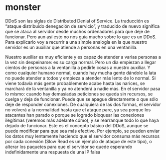# monster
DDoS son las siglas de Distributed Denial of Service. La traducción es “ataque distribuido denegación de servicio”, y traducido de nuevo significa que se ataca al servidor desde muchos ordenadores para que deje de funcionar.
Pero aun así esto no nos guía mucho sobre lo que es un DDoS. Para explicarlo voy a recurrir a una simple analogía en la que nuestro servidor es un auxiliar que atiende a personas en una ventanilla.

Nuestro auxiliar es muy eficiente y es capaz de atender a varias personas a la vez sin despeinarse: es su carga normal. Pero un día empiezan a llegar cientos de personas a la ventanilla a pedirle cosas a nuestro auxiliar. Y como cualquier humano normal, cuando hay mucha gente dándole la lata no puede atender a todos y empieza a atender más lento de lo normal. Si viene todavía más gente probablemente acabe hasta las narices, se marchará de la ventanilla y ya no atenderá a nadie más.
En el servidor pasa lo mismo: cuando hay demasiadas peticiones se queda sin recursos, se cuelga y deja de funcionar. Puede que se apague directamente o que sólo deje de responder conexiones. De cualquiera de las dos formas, el servidor no volverá a la normalidad hasta que el ataque pare, ya sea porque los atacantes han parado o porque se logrado bloquear las conexiones ilegítimas (veremos más adelante cómo), y se rearranque todo lo que haya dejado de funcionar.
Este es el concepto básico del DDoS, aunque se puede modificar para que sea más efectivo. Por ejemplo, se pueden enviar los datos muy lentamente haciendo que el servidor consuma más recursos por cada conexión (Slow Read es un ejemplo de ataque de este tipo), o alterar los paquetes para que el servidor se quede esperando indefinidamente una respuesta de una IP falsa

